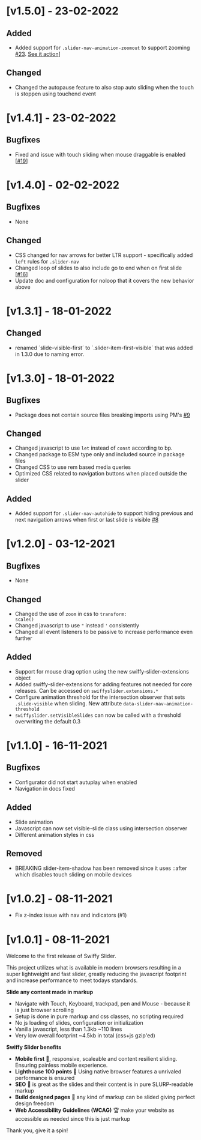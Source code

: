 # [v1.5.0] - 23-02-2022

## Added

- Added support for <code>.slider-nav-animation-zoomout</code> to support zooming [#23](https://github.com/dynamicweb/swiffy-slider/issues/23). [See it action](https://swiffyslider.com/configuration/?slider-nav-autoplay=slider-nav-autoplay&data-slider-nav-autoplay-interval=6000&slider-nav-autopause=slider-nav-autopause&slider-nav-animation=slider-nav-animation&slider-nav-animation-style=slider-nav-animation-zoomout&--swiffy-slider-animation-duration=8s&--swiffy-slider-animation-timing=linear&preview-style=preview-images)] 
  
## Changed

- Changed the autopause feature to also stop auto sliding when the touch is stoppen using touchend event

# [v1.4.1] - 23-02-2022

## Bugfixes

- Fixed and issue with touch sliding when mouse draggable is enabled [[#19](https://github.com/dynamicweb/swiffy-slider/issues/19)]
  
# [v1.4.0] - 02-02-2022

## Bugfixes

- None

## Changed

- CSS changed for nav arrows for better LTR support - specifically added <code>left</code> rules for <code>.slider-nav</code>
- Changed loop of slides to also include go to end when on first slide [[#16](https://github.com/dynamicweb/swiffy-slider/issues/16)]
- Update doc and configuration for noloop that it covers the new behavior above

# [v1.3.1] - 18-01-2022

## Changed

- renamed ´slide-visible-first´ to ´.slider-item-first-visible´ that was added in 1.3.0 due to naming error.

# [v1.3.0] - 18-01-2022

## Bugfixes

- Package does not contain source files breaking imports using PM's [#9](https://github.com/dynamicweb/swiffy-slider/issues/9)

## Changed
- Changed javascript to use <code>let</code> instead of <code>const</code> according to bp.
- Changed package to ESM type only and included source in package files
- Changed CSS to use rem based media queries
- Optimized CSS related to navigation buttons when placed outside the slider

## Added

- Added support for <code>.slider-nav-autohide</code> to support hiding previous and next navigation arrows when first or last slide is visible [#8](https://github.com/dynamicweb/swiffy-slider/issues/8)

# [v1.2.0] - 03-12-2021

## Bugfixes

- None

## Changed

- Changed the use of <code>zoom</code> in css to <code>transform: scale()</code>
- Changed javascript to use <code>"</code> instead <code>'</code> consistently
- Changed all event listeners to be passive to increase performance even further

## Added

- Support for mouse drag option using the new swiffy-slider-extensions object
- Added swiffy-slider-extensions for adding features not needed for core releases. Can be accessed on <code>swiffyslider.extensions.*</code>
- Configure animation threshold for the intersection observer that sets <code>.slide-visible</code> when sliding. New attribute <code>data-slider-nav-animation-threshold</code>
- <code>swiffyslider.setVisibleSlides</code> can now be called with a threshold overwriting the default 0.3

# [v1.1.0] - 16-11-2021

## Bugfixes

- Configurator did not start autuplay when enabled
- Navigation in docs fixed

## Added

- Slide animation
- Javascript can now set visible-slide class using intersection observer
- Different animation styles in css

## Removed

- BREAKING slider-item-shadow has been removed since it uses ::after which disables touch sliding on mobile devices

# [v1.0.2] - 08-11-2021

- Fix z-index issue with nav and indicators (#1)

# [v1.0.1] - 08-11-2021

Welcome to the first release of Swiffy Slider.

This project utilizes what is available in modern browsers resulting in a super lightweight and fast slider, greatly reducing the javascript footprint and increase performance to meet todays standards.

**Slide any content made in markup**

- Navigate with Touch, Keyboard, trackpad, pen and Mouse - because it is just browser scrolling
- Setup is done in pure markup and css classes, no scripting required
- No js loading of slides, configuration or initialization
- Vanilla javascript, less than 1.3kb ~110 lines
- Very low overall footprint ~4.5kb in total (css+js gzip'ed)

**Swiffy Slider benefits**

* **Mobile first** :iphone:, responsive, scaleable and content resilient sliding. Ensuring painless mobile experience.
* **Lighthouse 100 points** :100: Using native browser features a unrivaled performance is ensured
* **SEO** :pencil:  is great as the slides and their content is in pure SLURP-readable markup
*  **Build designed pages** :art: any kind of markup can be slided giving perfect design freedom
* **Web Accessibility Guidelines (WCAG)** :trophy: make your website as accessible as needed since this is just markup

Thank you, give it a spin!